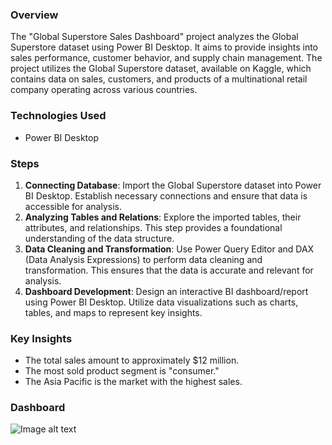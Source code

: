 ### Overview
The "Global Superstore Sales Dashboard" project analyzes the Global Superstore dataset using Power BI Desktop. It aims to provide insights into sales performance, customer behavior, and supply chain management. The project utilizes the Global Superstore dataset, available on Kaggle, which contains data on sales, customers, and products of a multinational retail company operating across various countries.

### Technologies Used
- Power BI Desktop

### Steps
1. **Connecting Database**: Import the Global Superstore dataset into Power BI Desktop. Establish necessary connections and ensure that data is accessible for analysis.
2. **Analyzing Tables and Relations**: Explore the imported tables, their attributes, and relationships. This step provides a foundational understanding of the data structure.
3. **Data Cleaning and Transformation**: Use Power Query Editor and DAX (Data Analysis Expressions) to perform data cleaning and transformation. This ensures that the data is accurate and relevant for analysis.
4. **Dashboard Development**: Design an interactive BI dashboard/report using Power BI Desktop. Utilize data visualizations such as charts, tables, and maps to represent key insights.

### Key Insights
- The total sales amount to approximately $12 million.
- The most sold product segment is "consumer."
- The Asia Pacific is the market with the highest sales.

### Dashboard
![Image alt text]()
